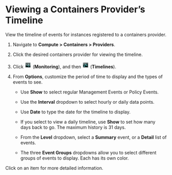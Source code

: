 # Viewing a Containers Provider’s Timeline

View the timeline of events for instances registered to a containers
provider.

1.  Navigate to **Compute > Containers > Providers**.

2.  Click the desired containers provider for viewing the timeline.

3.  Click ![Monitoring](../images/1994.png) (**Monitoring**), and then
    ![Timelines](../images/1995.png) (**Timelines**).

4.  From **Options**, customize the period of time to display and the
    types of events to see.

      - Use **Show** to select regular Management Events or Policy
        Events.

      - Use the **Interval** dropdown to select hourly or daily data
        points.

      - Use **Date** to type the date for the timeline to display.

      - If you select to view a daily timeline, use **Show** to set how
        many days back to go. The maximum history is 31 days.

      - From the **Level** dropdown, select a **Summary** event, or a
        **Detail** list of events.

      - The three **Event Groups** dropdowns allow you to select
        different groups of events to display. Each has its own color.

Click on an item for more detailed information.
